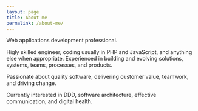 ```yaml
---
layout: page
title: About me
permalink: /about-me/
---
```


Web applications development professional.

Higly skilled engineer, coding usually in PHP and JavaScript, and anything else when appropriate. Experienced in building and evolving solutions, systems, teams, processes, and products.

Passionate about quality software, delivering customer value, teamwork, and driving change.

Currently interested in DDD, software architecture, effective communication, and digital health.